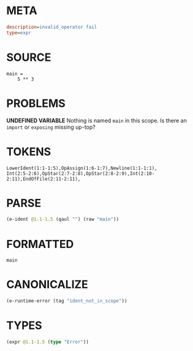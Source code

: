 # META
~~~ini
description=invalid_operator fail
type=expr
~~~
# SOURCE
~~~roc
main =
    5 ** 3
~~~
# PROBLEMS
**UNDEFINED VARIABLE**
Nothing is named `main` in this scope.
Is there an `import` or `exposing` missing up-top?

# TOKENS
~~~zig
LowerIdent(1:1-1:5),OpAssign(1:6-1:7),Newline(1:1-1:1),
Int(2:5-2:6),OpStar(2:7-2:8),OpStar(2:8-2:9),Int(2:10-2:11),EndOfFile(2:11-2:11),
~~~
# PARSE
~~~clojure
(e-ident @1.1-1.5 (qaul "") (raw "main"))
~~~
# FORMATTED
~~~roc
main
~~~
# CANONICALIZE
~~~clojure
(e-runtime-error (tag "ident_not_in_scope"))
~~~
# TYPES
~~~clojure
(expr @1.1-1.5 (type "Error"))
~~~
